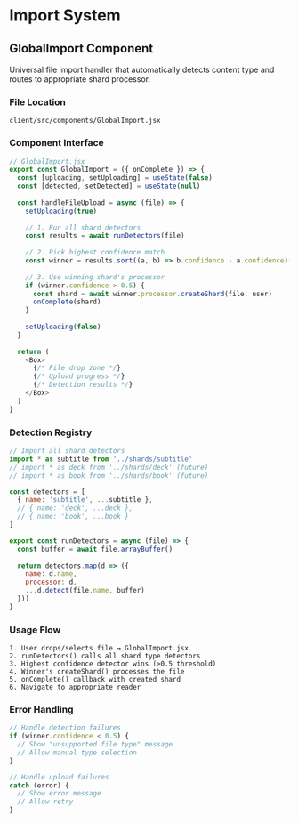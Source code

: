 # Import System

## GlobalImport Component

Universal file import handler that automatically detects content type and routes to appropriate shard processor.

### File Location
```
client/src/components/GlobalImport.jsx
```

### Component Interface
```javascript
// GlobalImport.jsx
export const GlobalImport = ({ onComplete }) => {
  const [uploading, setUploading] = useState(false)
  const [detected, setDetected] = useState(null)
  
  const handleFileUpload = async (file) => {
    setUploading(true)
    
    // 1. Run all shard detectors
    const results = await runDetectors(file)
    
    // 2. Pick highest confidence match
    const winner = results.sort((a, b) => b.confidence - a.confidence)[0]
    
    // 3. Use winning shard's processor
    if (winner.confidence > 0.5) {
      const shard = await winner.processor.createShard(file, user)
      onComplete(shard)
    }
    
    setUploading(false)
  }
  
  return (
    <Box>
      {/* File drop zone */}
      {/* Upload progress */}
      {/* Detection results */}
    </Box>
  )
}
```

### Detection Registry
```javascript
// Import all shard detectors
import * as subtitle from '../shards/subtitle'
// import * as deck from '../shards/deck' (future)
// import * as book from '../shards/book' (future)

const detectors = [
  { name: 'subtitle', ...subtitle },
  // { name: 'deck', ...deck },
  // { name: 'book', ...book }
]

export const runDetectors = async (file) => {
  const buffer = await file.arrayBuffer()
  
  return detectors.map(d => ({
    name: d.name,
    processor: d,
    ...d.detect(file.name, buffer)
  }))
}
```

### Usage Flow
```
1. User drops/selects file → GlobalImport.jsx
2. runDetectors() calls all shard type detectors
3. Highest confidence detector wins (>0.5 threshold)
4. Winner's createShard() processes the file
5. onComplete() callback with created shard
6. Navigate to appropriate reader
```

### Error Handling
```javascript
// Handle detection failures
if (winner.confidence < 0.5) {
  // Show "unsupported file type" message
  // Allow manual type selection
}

// Handle upload failures  
catch (error) {
  // Show error message
  // Allow retry
}
``` 